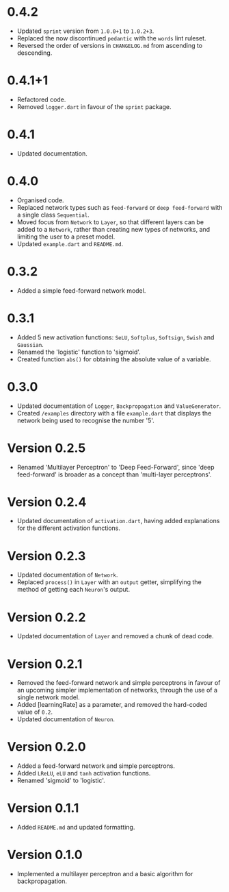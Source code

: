 # 0.4.2

- Updated `sprint` version from `1.0.0+1` to `1.0.2+3`.
- Replaced the now discontinued `pedantic` with the `words` lint ruleset.
- Reversed the order of versions in `CHANGELOG.md` from ascending to descending.

# 0.4.1+1

- Refactored code.
- Removed `logger.dart` in favour of the `sprint` package.

# 0.4.1

- Updated documentation.

# 0.4.0

- Organised code.
- Replaced network types such as `feed-forward` or `deep feed-forward` with a
  single class `Sequential`.
- Moved focus from `Network` to `Layer`, so that different layers can be added
  to a `Network`, rather than creating new types of networks, and limiting the
  user to a preset model.
- Updated `example.dart` and `README.md`.

# 0.3.2

- Added a simple feed-forward network model.

# 0.3.1

- Added 5 new activation functions: `SeLU`, `Softplus`, `Softsign`, `Swish` and
  `Gaussian`.
- Renamed the 'logistic' function to 'sigmoid'.
- Created function `abs()` for obtaining the absolute value of a variable.

# 0.3.0

- Updated documentation of `Logger`, `Backpropagation` and `ValueGenerator`.
- Created `/examples` directory with a file `example.dart` that displays the
  network being used to recognise the number '5'.

# Version 0.2.5

- Renamed 'Multilayer Perceptron' to 'Deep Feed-Forward', since 'deep
  feed-forward' is broader as a concept than 'multi-layer perceptrons'.

# Version 0.2.4

- Updated documentation of `activation.dart`, having added explanations for the
  different activation functions.

# Version 0.2.3

- Updated documentation of `Network`.
- Replaced `process()` in `Layer` with an `output` getter, simplifying the
  method of getting each `Neuron`'s output.

# Version 0.2.2

- Updated documentation of `Layer` and removed a chunk of dead code.

# Version 0.2.1

- Removed the feed-forward network and simple perceptrons in favour of an
  upcoming simpler implementation of networks, through the use of a single
  network model.
- Added [learningRate] as a parameter, and removed the hard-coded value of
  `0.2`.
- Updated documentation of `Neuron`.

# Version 0.2.0

- Added a feed-forward network and simple perceptrons.
- Added `LReLU`, `eLU` and `tanh` activation functions.
- Renamed 'sigmoid' to 'logistic'.

# Version 0.1.1

- Added `README.md` and updated formatting.

# Version 0.1.0

- Implemented a multilayer perceptron and a basic algorithm for backpropagation.

